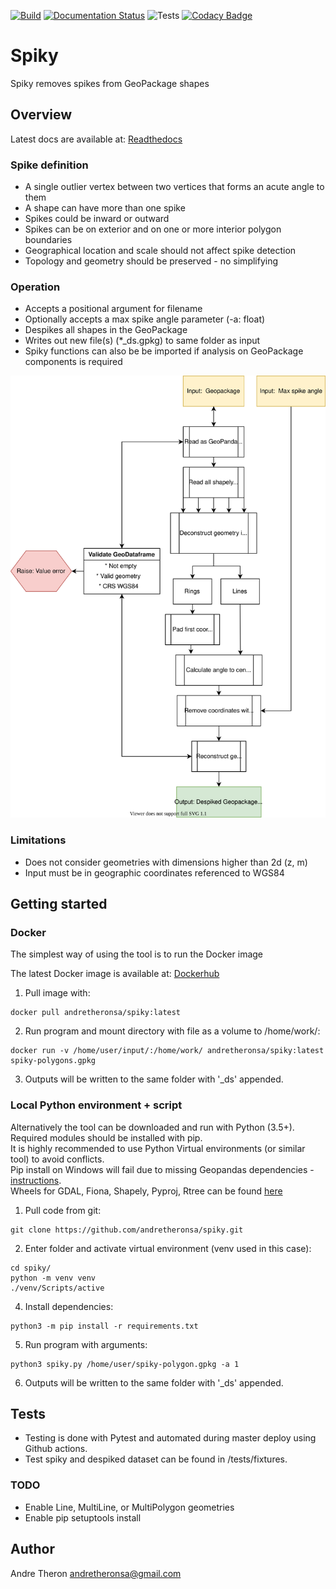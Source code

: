[![Build](https://images.microbadger.com/badges/version/andretheronsa/spiky.svg)](https://microbadger.com/images/andretheronsa/spiky)
[![Documentation Status](https://readthedocs.org/projects/spiky/badge/?version=latest)](https://spiky.readthedocs.io/en/latest/?badge=latest)
![Tests](https://github.com/andretheronsa/spiky/workflows/Python%20package/badge.svg)
[![Codacy Badge](https://api.codacy.com/project/badge/Grade/689f88a473764cd888550434c908644a)](https://app.codacy.com/manual/andretheronsa/spiky?utm_source=github.com&utm_medium=referral&utm_content=andretheronsa/spiky&utm_campaign=Badge_Grade_Dashboard)

# Spiky

Spiky removes spikes from GeoPackage shapes

## Overview

Latest docs are available at: [Readthedocs](https://spiky.readthedocs.io/en/latest/?)

### Spike definition
* A single outlier vertex between two vertices that forms an acute angle to them  
* A shape can have more than one spike  
* Spikes could be inward or outward  
* Spikes can be on exterior and on one or more interior polygon boundaries  
* Geographical location and scale should not affect spike detection  
* Topology and geometry should be preserved - no simplifying  

### Operation
* Accepts a positional argument for filename  
* Optionally accepts a max spike angle parameter (-a: float)  
* Despikes all shapes in the GeoPackage  
* Writes out new file(s) (*_ds.gpkg) to same folder as input  
* Spiky functions can also be be imported if analysis on GeoPackage components is required 

![Spiky diagram](Work-diagram.svg "Spiky diagram")

### Limitations
* Does not consider geometries with dimensions higher than 2d (z, m)  
* Input must be in geographic coordinates referenced to WGS84  

## Getting started

### Docker

The simplest way of using the tool is to run the Docker image

The latest Docker image is available at: [Dockerhub](https://hub.docker.com/repository/docker/andretheronsa/spiky)

1. Pull image with:  
```shell
docker pull andretheronsa/spiky:latest
```
2. Run program and mount directory with file as a volume to /home/work/:  
```shell
docker run -v /home/user/input/:/home/work/ andretheronsa/spiky:latest spiky-polygons.gpkg
```
3. Outputs will be written to the same folder with '_ds' appended.  

### Local Python environment + script

Alternatively the tool can be downloaded and run with Python (3.5+).  
Required modules should be installed with pip.  
It is highly recommended to use Python Virtual environments (or similar tool) to avoid conflicts.  
Pip install on Windows will fail due to missing Geopandas dependencies - [instructions](https://geopandas.org/install.html).  
Wheels for GDAL, Fiona, Shapely, Pyproj, Rtree can be found [here](https://www.lfd.uci.edu/~gohlke/pythonlibs/)

1. Pull code from git:  
```shell
git clone https://github.com/andretheronsa/spiky.git
```
2. Enter folder and activate virtual environment (venv used in this case):  
```shell
cd spiky/
python -m venv venv
./venv/Scripts/active

```
4. Install dependencies:  
```shell
python3 -m pip install -r requirements.txt
```
5. Run program with arguments:  
```shell
python3 spiky.py /home/user/spiky-polygon.gpkg -a 1
```
6. Outputs will be written to the same folder with '_ds' appended.  

## Tests

* Testing is done with Pytest and automated during master deploy using Github actions.  
* Test spiky and despiked dataset can be found in /tests/fixtures.  

### TODO

* Enable Line, MultiLine, or MultiPolygon geometries  
* Enable pip setuptools install  

## Author

Andre Theron
andretheronsa@gmail.com
